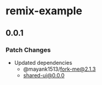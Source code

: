 # remix-example

## 0.0.1

### Patch Changes

- Updated dependencies
  - @mayank1513/fork-me@2.1.3
  - shared-ui@0.0.0
